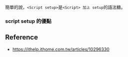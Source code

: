
簡單的說，`<Script setup>`是`<Script> 加上 setup`的語法糖。

### script setup 的優點

## Reference

+ https://ithelp.ithome.com.tw/articles/10296330
